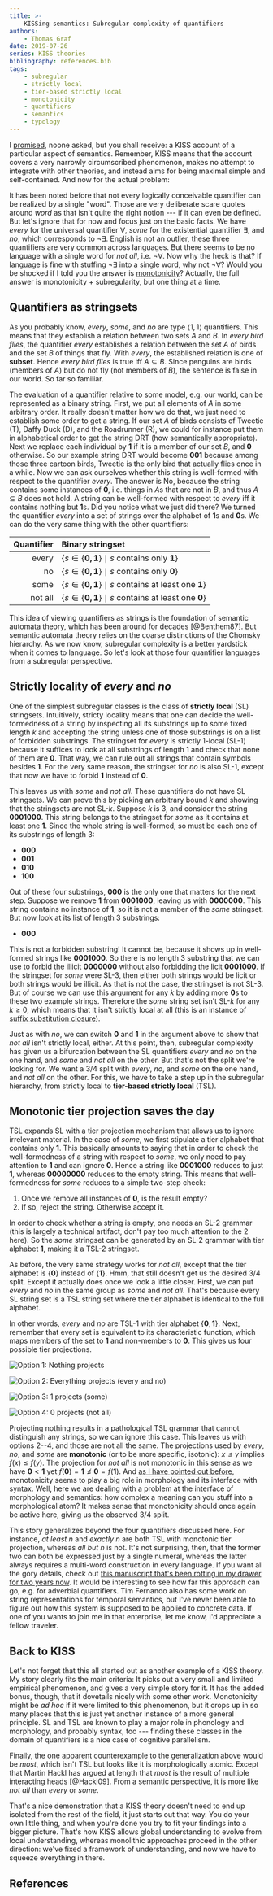 ```yaml
---
title: >-
    KISSing semantics: Subregular complexity of quantifiers
authors:
    - Thomas Graf
date: 2019-07-26
series: KISS theories
bibliography: references.bib
tags:
    - subregular
    - strictly local
    - tier-based strictly local
    - monotonicity
    - quantifiers
    - semantics
    - typology
---
```


<!-- START_SUMMARY_BLOCK -->
I [promised]({filename}2019-07-25_graf_kiss_followup.md), noone asked, but you shall receive: a KISS account of a particular aspect of semantics.
Remember, KISS means that the account covers a very narrowly circumscribed phenomenon, makes no attempt to integrate with other theories, and instead aims for being maximal simple and self-contained.
And now for the actual problem:

It has been noted before that not every logically conceivable quantifier can be realized by a single "word".
Those are very deliberate scare quotes around *word* as that isn't quite the right notion --- if it can even be defined.
But let's ignore that for now and focus just on the basic facts.
We have *every* for the universal quantifier $\forall$, *some* for the existential quantifier $\exists$, and *no*, which corresponds to $\neg \exists$.
English is not an outlier, these three quantifiers are very common across languages.
But there seems to be no language with a single word for *not all*, i.e. $\neg \forall$.
Now why the heck is that?
If language is fine with stuffing $\neg \exists$ into a single word, why not $\neg \forall$?
Would you be shocked if I told you the answer is [monotonicity]({filename}2019-05-31_graf_number-monotonicity.md)?
Actually, the full answer is monotonicity + subregularity, but one thing at a time.
<!-- END_SUMMARY_BLOCK -->


## Quantifiers as stringsets

As you probably know, *every*, *some*, and *no* are type $\langle 1,1 \rangle$ quantifiers.
This means that they establish a relation between two sets $A$ and $B$.
In *every bird flies*, the quantifier *every* establishes a relation between the set $A$ of birds and the set $B$ of things that fly.
With *every*, the established relation is one of **subset**.
Hence *every bird flies* is true iff $A \subseteq B$.
Since penguins are birds (members of $A$) but do not fly (not members of $B$), the sentence is false in our world.
So far so familiar.

The evaluation of a quantifier relative to some model, e.g. our world, can be represented as a binary string.
First, we put all elements of $A$ in some arbitrary order.
It really doesn't matter how we do that, we just need to establish some order to get a string.
If our set $A$ of birds consists of Tweetie (T), Daffy Duck (D), and the Roadrunner (R), we could for instance put them in alphabetical order to get the string DRT (how semantically appropriate).
Next we replace each individual by **1** if it is a member of our set $B$, and **0** otherwise.
So our example string DRT would become **001** because among those three cartoon birds, Tweetie is the only bird that actually flies once in a while.
Now we can ask ourselves whether this string is well-formed with respect to the quantifier *every*.
The answer is No, because the string contains some instances of **0**, i.e. things in $A$s that are not in $B$, and thus $A \subseteq B$ does not hold.
A string can be well-formed with respect to *every* iff it contains nothing but **1**s.
Did you notice what we just did there?
We turned the quantifier *every* into a set of strings over the alphabet of **1**s and **0**s.
We can do the very same thing with the other quantifiers:

| **Quantifier** | **Binary stringset** |
| --:            | :--                        |
| every          | $\{ s \in \{\mathbf{0, 1}\} \mid s \text{ contains only } \mathbf{1} \}$ |
| no             | $\{ s \in \{\mathbf{0, 1}\} \mid s \text{ contains only } \mathbf{0} \}$ |
| some           | $\{ s \in \{\mathbf{0, 1}\} \mid s \text{ contains at least one } \mathbf{1} \}$ |
| not all        | $\{ s \in \{\mathbf{0, 1}\} \mid s \text{ contains at least one } \mathbf{0} \}$ |

This idea of viewing quantifiers as strings is the foundation of semantic automata theory, which has been around for decades [@Benthem87].
But semantic automata theory relies on the coarse distinctions of the Chomsky hierarchy.
As we now know, subregular complexity is a better yardstick when it comes to language.
So let's look at those four quantifier languages from a subregular perspective.


## Strictly locality of *every* and *no*

One of the simplest subregular classes is the class of **strictly local** (SL) stringsets.
Intuitively, stricty locality means that one can decide the well-formedness of a string by inspecting all its substrings up to some fixed length $k$ and accepting the string unless one of those substrings is on a list of forbidden substrings.
The stringset for *every* is strictly 1-local (SL-1) because it suffices to look at all substrings of length 1 and check that none of them are **0**.
That way, we can rule out all strings that contain symbols besides **1**.
For the very same reason, the stringset for *no* is also SL-1, except that now we have to forbid **1** instead of **0**.

This leaves us with *some* and *not all*.
These quantifiers do not have SL stringsets.
We can prove this by picking an arbitrary bound $k$ and showing that the stringsets are not SL-$k$.
Suppose $k$ is 3, and consider the string **0001000**.
This string belongs to the stringset for *some* as it contains at least one **1**.
Since the whole string is well-formed, so must be each one of its substrings of length 3:

- **000**
- **001**
- **010**
- **100**

Out of these four substrings, **000** is the only one that matters for the next step.
Suppose we remove **1** from **0001000**, leaving us with **0000000**.
This string contains no instance of **1**, so it is not a member of the *some* stringset.
But now look at its list of length 3 substrings:

- **000**

This is not a forbidden substring!
It cannot be, because it shows up in well-formed strings like **0001000**.
So there is no length 3 substring that we can use to forbid the illicit **0000000** without also forbidding the licit **0001000**.
If the stringset for *some* were SL-3, then either both strings would be licit or both strings would be illicit.
As that is not the case, the stringset is not SL-3.
But of course we can use this argument for any $k$ by adding more **0**s to these two example strings.
Therefore the *some* string set isn't SL-$k$ for any $k \geq 0$, which means that it isn't strictly local at all (this is an instance of [suffix substitution closure]({filename}2019-05-21_graf_sl-poem.md)).

Just as with *no*, we can switch **0** and **1** in the argument above to show that *not all* isn't strictly local, either.
At this point, then, subregular complexity has given us a bifurcation between the SL quantifiers *every* and *no* on the one hand, and *some* and *not all* on the other.
But that's not the split we're looking for. 
We want a 3/4 split with *every*, *no*, and *some* on the one hand, and *not all* on the other.
For this, we have to take a step up in the subregular hierarchy, from strictly local to **tier-based strictly local** (TSL).


## Monotonic tier projection saves the day

TSL expands SL with a tier projection mechanism that allows us to ignore irrelevant material.
In the case of *some*, we first stipulate a tier alphabet that contains only **1**.
This basically amounts to saying that in order to check the well-formedness of a string with respect to *some*, we only need to pay attention to **1** and can ignore **0**.
Hence a string like **0001000** reduces to just **1**, whereas **00000000** reduces to the empty string.
This means that well-formedness for *some* reduces to a simple two-step check:

1. Once we remove all instances of **0**, is the result empty?
2. If so, reject the string.
   Otherwise accept it.

In order to check whether a string is empty, one needs an SL-2 grammar (this is largely a technical artifact, don't pay too much attention to the 2 here).
So the *some* stringset can be generated by an SL-2 grammar with tier alphabet **1**, making it a TSL-2 stringset.

As before, the very same strategy works for *not all*, except that the tier alphabet is $\{ \mathbf{0} \}$ instead of $\{ \mathbf{1} \}$.
Hmm, that still doesn't get us the desired 3/4 split.
Except it actually does once we look a little closer.
First, we can put *every* and *no* in the same group as *some* and *not all*.
That's because every SL string set is a TSL string set where the tier alphabet is identical to the full alphabet.

In other words, *every* and *no* are TSL-1 with tier alphabet $\{ \mathbf{0}, \mathbf{1} \}$.
Next, remember that every set is equivalent to its characteristic function, which maps members of the set to **1** and non-members to **0**.
This gives us four possible tier projections.

![Option 1: Nothing projects]({static}/img/thomas/kiss_theories/tierprojection_none.svg)

![Option 2: Everything projects (*every* and *no*)]({static}/img/thomas/kiss_theories/tierprojection_01.svg)

![Option 3: **1** projects (*some*)]({static}/img/thomas/kiss_theories/tierprojection_1.svg)

![Option 4: **0** projects (*not all*)]({static}/img/thomas/kiss_theories/tierprojection_0.svg)

Projecting nothing results in a pathological TSL grammar that cannot distinguish any strings, so we can ignore this case.
This leaves us with options 2--4, and those are not all the same.
The projections used by *every*, *no*, and *some* are **monotonic** (or to be more specific, isotonic): $x \leq y$ implies $f(x) \leq f(y)$.
The projection for *not all* is not monotonic in this sense as we have $\mathbf{0} < \mathbf{1}$ yet $f(\mathbf{0}) = \mathbf{1} \not\leq \mathbf{0} = f(\mathbf{1})$.
And [as I have pointed out before]({filename}/Discussions/2019-05-31_graf_number-monotonicity.md), monotonicity seems to play a big role in morphology and its interface with syntax.
Well, here we are dealing with a problem at the interface of morphology and semantics: how complex a meaning can you stuff into a morphological atom?
It makes sense that monotonicity should once again be active here, giving us the observed 3/4 split.

This story generalizes beyond the four quantifiers discussed here.
For instance, *at least $n$* and *exactly $n$* are both TSL with monotonic tier projection, whereas *all but $n$* is not.
It's not surprising, then, that the former two can both be expressed just by a single numeral, whereas the latter always requires a multi-word construction in every language.
If you want all the gory details, check out [this manuscript that's been rotting in my drawer for two years now](https://thomasgraf.net/doc/papers/Graf17SP.pdf).
It would be interesting to see how far this approach can go, e.g. for adverbial quantifiers.
Tim Fernando also has some work on string representations for temporal semantics, but I've never been able to figure out how this system is supposed to be applied to concrete data.
If one of you wants to join me in that enterprise, let me know, I'd appreciate a fellow traveler.


## Back to KISS

Let's not forget that this all started out as another example of a KISS theory.
My story clearly fits the main criteria:
It picks out a very small and limited empirical phenomenon, and gives a very simple story for it.
It has the added bonus, though, that it dovetails nicely with some other work.
Monotonicity might be *ad hoc* if it were limited to this phenomenon, but it crops up in so many places that this is just yet another instance of a more general principle.
SL and TSL are known to play a major role in phonology and morphology, and probably syntax, too --- finding these classes in the domain of quantifiers is a nice case of cognitive parallelism.

Finally, the one apparent counterexample to the generalization above would be *most*, which isn't TSL but looks like it is morphologically atomic.
Except that Martin Hackl has argued at length that *most* is the result of multiple interacting heads [@Hackl09].
From a semantic perspective, it is more like *not all* than *every* or *some*.

That's a nice demonstration that a KISS theory doesn't need to end up isolated from the rest of the field, it just starts out that way.
You do your own little thing, and when you're done you try to fit your findings into a bigger picture.
That's how KISS allows global understanding to evolve from local understanding, whereas monolithic approaches proceed in the other direction: we've fixed a framework of understanding, and now we have to squeeze everything in there.

## References
